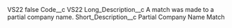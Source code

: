 <?xml version="1.0" encoding="UTF-8"?>
<CustomMetadata xmlns="http://soap.sforce.com/2006/04/metadata" xmlns:xsi="http://www.w3.org/2001/XMLSchema-instance" xmlns:xsd="http://www.w3.org/2001/XMLSchema">
    <label>VS22</label>
    <protected>false</protected>
    <values>
        <field>Code__c</field>
        <value xsi:type="xsd:string">VS22</value>
    </values>
    <values>
        <field>Long_Description__c</field>
        <value xsi:type="xsd:string">A match was made to a partial company name.</value>
    </values>
    <values>
        <field>Short_Description__c</field>
        <value xsi:type="xsd:string">Partial Company Name Match</value>
    </values>
</CustomMetadata>
